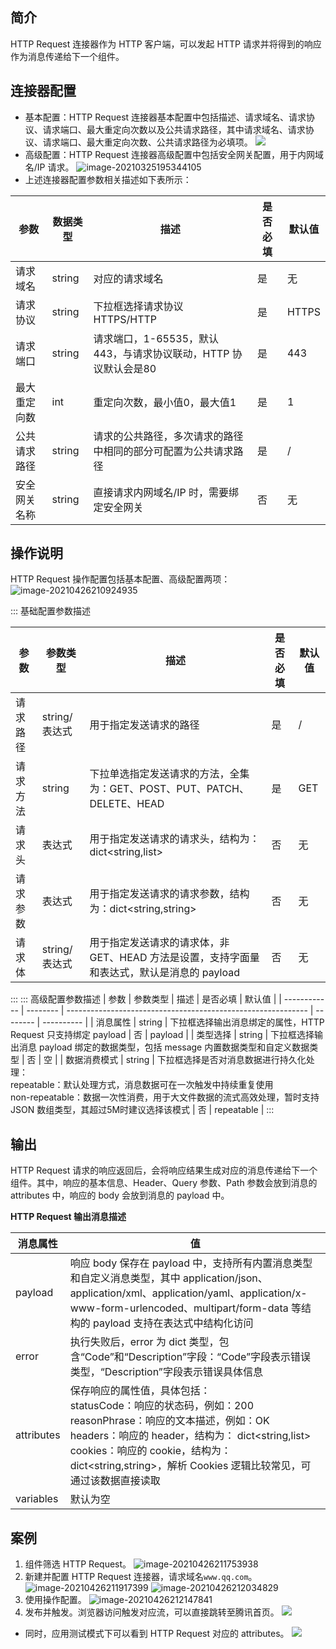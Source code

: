 

## 简介

HTTP Request 连接器作为 HTTP 客户端，可以发起 HTTP 请求并将得到的响应作为消息传递给下一个组件。

## 连接器配置
- 基本配置：HTTP Request 连接器基本配置中包括描述、请求域名、请求协议、请求端口、最大重定向次数以及公共请求路径，其中请求域名、请求协议、请求端口、最大重定向次数、公共请求路径为必填项。
![](https://main.qcloudimg.com/raw/0d256b0db4d9846d6499144be429132f.png)
- 高级配置：HTTP Request 连接器高级配置中包括安全网关配置，用于内网域名/IP 请求。
![image-20210325195344105](https://main.qcloudimg.com/raw/7c3e99e63748c9907d8f9891527da748/image-20210325195344105.png)
- 上述连接器配置参数相关描述如下表所示：

| 参数         | 数据类型 | 描述                                                         | **是否必填** | **默认值** |
| ------------ | -------- | ------------------------------------------------------------ | ------------ | ---------- |
| 请求域名     | string   | 对应的请求域名                                               | 是           | 无         |
| 请求协议     | string   | 下拉框选择请求协议 HTTPS/HTTP                                 | 是           | HTTPS      |
| 请求端口     | string   | 请求端口，1-65535，默认443，与请求协议联动，HTTP 协议默认会是80 | 是           | 443        |
| 最大重定向数 | int      | 重定向次数，最小值0，最大值1                             | 是           | 1          |
| 公共请求路径 | string     | 请求的公共路径，多次请求的路径中相同的部分可配置为公共请求路径                           | 是           | /         |
| 安全网关名称 | string   | 直接请求内网域名/IP 时，需要绑定安全网关                      | 否           | 无         |

## 操作说明

HTTP Request 操作配置包括基本配置、高级配置两项：
![image-20210426210924935](https://main.qcloudimg.com/raw/5ab2b4ee6ca98f500bdf202bf41ea74d/image-20210426210924935.png)

<dx-tabs>
::: 基础配置参数描述
<table>
<thead>
<tr>
<th>参数</th>
<th>参数类型</th>
<th>描述</th>
<th><strong>是否必填</strong></th>
<th><strong>默认值</strong></th>
</tr>
</thead>
<tbody><tr>
<td>请求路径</td>
<td>string/表达式</td>
<td>用于指定发送请求的路径</td>
<td>是</td>
<td>/</td>
</tr>
<tr>
<td>请求方法</td>
<td>string</td>
<td>下拉单选指定发送请求的方法，全集为：GET、POST、PUT、PATCH、DELETE、HEAD</td>
<td>是</td>
<td>GET</td>
</tr>
<tr>
<td>请求头</td>
<td>表达式</td>
<td>用于指定发送请求的请求头，结构为：dict&lt;string,list<string>&gt;</string></td>
<td>否</td>
<td>无</td>
</tr>
<tr>
<td>请求参数</td>
<td>表达式</td>
<td>用于指定发送请求的请求参数，结构为：dict&lt;string,string&gt;</td>
<td>否</td>
<td>无</td>
</tr>
<tr>
<td>请求体</td>
<td>string/表达式</td>
<td>用于指定发送请求的请求体，非 GET、HEAD 方法是设置，支持字面量和表达式，默认是消息的 payload</td>
<td>否</td>
<td>无</td>
</tr>
</tbody></table>

:::
::: 高级配置参数描述
| 参数         | 参数类型 | 描述                                                         | 是否必填 | 默认值     |
| ------------ | -------- | ------------------------------------------------------------ | -------- | ---------- |
| 消息属性     | string   | 下拉框选择输出消息绑定的属性，HTTP Request 只支持绑定 payload  | 否       | payload    |
| 类型选择     | string   | 下拉框选择输出消息 payload 绑定的数据类型，包括 message 内置数据类型和自定义数据类型 | 否       | 空         |
| 数据消费模式 | string   | 下拉框选择是否对消息数据进行持久化处理：<br/>repeatable：默认处理方式，消息数据可在一次触发中持续重复使用<br/>non-repeatable：数据一次性消费，用于大文件数据的流式高效处理，暂时支持 JSON 数组类型，其超过5M时建议选择该模式 | 否       | repeatable |
:::
</dx-tabs>


## 输出

HTTP Request 请求的响应返回后，会将响应结果生成对应的消息传递给下一个组件。其中，响应的基本信息、Header、Query 参数、Path 参数会放到消息的 attributes 中，响应的 body 会放到消息的 payload 中。

**HTTP Request 输出消息描述**

<table>
<thead>
<tr>
<th>消息属性</th>
<th>值</th>
</tr>
</thead>
<tbody><tr>
<td>payload</td>
<td>响应 body 保存在 payload 中，支持所有内置消息类型和自定义消息类型，其中 application/json、application/xml、application/yaml、application/x-www-form-urlencoded、multipart/form-data 等结构的 payload 支持在表达式中结构化访问</td>
</tr>
<tr>
<td>error</td>
<td>执行失败后，error 为 dict 类型，包含“Code”和“Description”字段：“Code”字段表示错误类型，“Description”字段表示错误具体信息</td>
</tr>
<tr>
<td>attributes</td>
<td>保存响应的属性值，具体包括：<br>statusCode：响应的状态码，例如：200<br>reasonPhrase：响应的文本描述，例如：OK<br>headers：响应的 header，结构为： dict&lt;string,list<string>&gt;<br>cookies：响应的 cookie，结构为： dict&lt;string,string&gt;，解析 Cookies 逻辑比较常见，可通过该数据直接读取</string></td>
</tr>
<tr>
<td>variables</td>
<td>默认为空</td>
</tr>
</tbody></table>

## 案例

1. 组件筛选 HTTP Request。
![image-20210426211753938](https://main.qcloudimg.com/raw/8db8b3da512cc211fc8f0dda96f1b586/image-20210426211753938.png)
2. 新建并配置 HTTP Request 连接器，请求域名`www.qq.com`。
![image-20210426211917399](https://main.qcloudimg.com/raw/5d3d30dde98c734555b4099f6a3ce978/image-20210426211917399.png)
![image-20210426212034829](https://main.qcloudimg.com/raw/e72c3ac6c91d37d0111df93d6c081da7/image-20210426212034829.png)
3. 使用操作配置。
![image-20210426212147841](https://main.qcloudimg.com/raw/78af82d495104beca974fe9c73ed22d5/image-20210426212147841.png)
4. 发布并触发。浏览器访问触发对应流，可以直接跳转至腾讯首页。
![](https://main.qcloudimg.com/raw/1b04a28805e20f3871622c26836cb782.png)
 - 同时，应用测试模式下可以看到 HTTP Request 对应的 attributes。
![](https://main.qcloudimg.com/raw/4a7099444248e9c65bb8abee04adeff5/image-20210426212733856.png)
